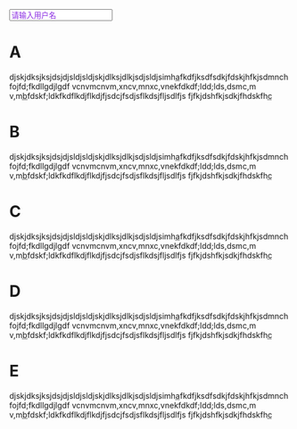 <!DOCTYPE html>
<html lang="en">

<head>
    <meta charset="UTF-8">
    <meta name="viewport" content="width=device-width, initial-scale=1.0">
    <meta http-equiv="X-UA-Compatible" content="ie=edge">
    <title>Document</title>
</head>

<body>
    <input type="text" value="请输入用户名" style="color: blueviolet" onfocus="if(this.value=='请输入用户名'){this.value='';}"
        onblur="if(this.value==''){this.value='请输入用户名';}">
    <h1 title="第一段">A</h1>
    <p>djskjdksjksjdsjdjsldjsldjskjdlksjdlkjsdjsldjsimh<abbr
            title="aaaaaaaaaaaaaaaaaa">a</abbr>fkdfjksdfsdkjfdskjhfkjsdmnchfojfd;fkdllgdjlgdf
        vcnvmcnvm,xncv,mnxc,vnekfdkdf;ldd;lds,dsmc,m v,m<abbr
            title="bbbbbbbbbbbbbbbbbb">b</abbr>fdskf;ldkfkdflkdjflkdjfjsdcjfsdjsflkdsjfljsdlfjs
        fjfkjdshfkjsdkjfhdskfh<abbr title="ccccccccccccccccc">c</abbr></p>
    <h1 title="第二段">B</h1>
    <p>djskjdksjksjdsjdjsldjsldjskjdlksjdlkjsdjsldjsimh<abbr
            title="aaaaaaaaaaaaaaaaaa">a</abbr>fkdfjksdfsdkjfdskjhfkjsdmnchfojfd;fkdllgdjlgdf
        vcnvmcnvm,xncv,mnxc,vnekfdkdf;ldd;lds,dsmc,m v,m<abbr
            title="bbbbbbbbbbbbbbbbbb">b</abbr>fdskf;ldkfkdflkdjflkdjfjsdcjfsdjsflkdsjfljsdlfjs
        fjfkjdshfkjsdkjfhdskfh<abbr title="ccccccccccccccccc">c</abbr></p>
    <h1 title="第三段">C</h1>
    <p>djskjdksjksjdsjdjsldjsldjskjdlksjdlkjsdjsldjsimh<abbr
            title="aaaaaaaaaaaaaaaaaa">a</abbr>fkdfjksdfsdkjfdskjhfkjsdmnchfojfd;fkdllgdjlgdf
        vcnvmcnvm,xncv,mnxc,vnekfdkdf;ldd;lds,dsmc,m v,m<abbr
            title="bbbbbbbbbbbbbbbbbb">b</abbr>fdskf;ldkfkdflkdjflkdjfjsdcjfsdjsflkdsjfljsdlfjs
        fjfkjdshfkjsdkjfhdskfh<abbr title="ccccccccccccccccc">c</abbr></p>
    <h1 title="第四段">D</h1>
    <p>djskjdksjksjdsjdjsldjsldjskjdlksjdlkjsdjsldjsimh<abbr
            title="aaaaaaaaaaaaaaaaaa">a</abbr>fkdfjksdfsdkjfdskjhfkjsdmnchfojfd;fkdllgdjlgdf
        vcnvmcnvm,xncv,mnxc,vnekfdkdf;ldd;lds,dsmc,m v,m<abbr
            title="bbbbbbbbbbbbbbbbbb">b</abbr>fdskf;ldkfkdflkdjflkdjfjsdcjfsdjsflkdsjfljsdlfjs
        fjfkjdshfkjsdkjfhdskfh<abbr title="ccccccccccccccccc">c</abbr></p>
    <h1 title="第五段">E</h1>
    <p>djskjdksjksjdsjdjsldjsldjskjdlksjdlkjsdjsldjsimh<abbr
            title="aaaaaaaaaaaaaaaaaa">a</abbr>fkdfjksdfsdkjfdskjhfkjsdmnchfojfd;fkdllgdjlgdf
        vcnvmcnvm,xncv,mnxc,vnekfdkdf;ldd;lds,dsmc,m v,m<abbr
            title="bbbbbbbbbbbbbbbbbb">b</abbr>fdskf;ldkfkdflkdjflkdjfjsdcjfsdjsflkdsjfljsdlfjs
        fjfkjdshfkjsdkjfhdskfh<abbr title="ccccccccccccccccc">c</abbr></p>
    <script>
        // 创建目录
        // var h1Nodes = document.getElementsByTagName("h1");
        // var len = h1Nodes.length;
        // var dllist = document.createElement("dl");
        // var dlText = document.createTextNode("目录");
        // dllist.appendChild(dlText);
        // for (var i = 0; i < len; i++) {
        //     var dttile = document.createElement("dt");
        //     var dtText = document.createTextNode(h1Nodes[i].firstChild.nodeValue);
        //     dttile.appendChild(dtText);
        //     dllist.appendChild(dttile);
        //     var ddesc = document.createElement("dd");
        //     var ddText = document.createTextNode(h1Nodes[i].getAttribute("title"));
        //     ddesc.appendChild(ddText);
        //     dllist.appendChild(ddesc);
        // }
        // var body = document.getElementsByTagName("body")[0];
        // body.appendChild(dllist);


        // 创建缩略表
        //     function displayAbbr() {
        //         if (document.getElementsByTagName && document.createElement && document.createTextNode) {
        //             var abbr = document.getElementsByTagName("abbr");
        //             if (abbr.length > 1) {
        //                 var defs = [];
        //                 for (var i = 0; i < abbr.length; i++) {
        //                     var definition = abbr[i].getAttribute("title");
        //                     var key = abbr[i].firstChild.nodeValue;
        //                     defs[key] = definition;
        //                 }
        //             }
        //             var dlist = document.createElement("dl");
        //             for (key in defs) {
        //                 var dttile = document.createElement("dt");
        //                 var ddesc = document.createElement("dd");
        //                 var dtText = document.createTextNode(key);
        //                 dttile.appendChild(dtText);
        //                 dlist.appendChild(dttile);
        //                 var ddText = document.createTextNode(defs[key]);
        //                 dlist.appendChild(ddesc);
        //                 ddesc.appendChild(ddText);
        //             }
        //             var head = document.getElementsByTagName("body")[0];
        //             var hearText = document.createTextNode("描述");
        //             head.appendChild(hearText);
        //             head.appendChild(dlist);
        //         }
        //     }
        //     window.onload = displayAbbr;
        // 
    </script>
</body>

</html>
